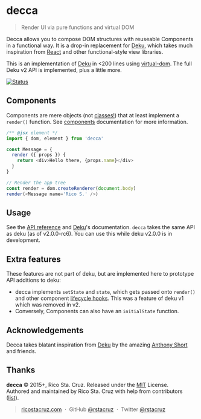 # decca

<!-- {.massive-header.-with-tagline } -->

> Render UI via pure functions and virtual DOM

Decca allows you to compose DOM structures with reuseable Components in a functional way. It is a drop-in replacement for [Deku], which takes much inspiration from [React] and other functional-style view libraries.

This is an implementation of [Deku] in <200 lines using [virtual-dom]. The full Deku v2 API is implemented, plus a little more.

[![Status](https://travis-ci.org/rstacruz/decca.svg?branch=master)](https://travis-ci.org/rstacruz/decca "See test builds")

## Components

Components are mere objects (not [classes!](https://facebook.github.io/react/docs/top-level-api.html#react.createclass)) that at least implement a `render()` function. See [components](docs/components.md) documentation for more information.

```js
/** @jsx element */
import { dom, element } from 'decca'

const Message = {
  render ({ props }) {
    return <div>Hello there, {props.name}</div>
  }
}

// Render the app tree
const render = dom.createRenderer(document.body)
render(<Message name='Rico S.' />)
```

## Usage

See the [API reference](docs/api.md) and [Deku]'s documentation. `decca` takes the same API as deku (as of v2.0.0-rc6). You can use this while deku v2.0.0 is in development.

## Extra features

These features are not part of deku, but are implemented here to prototype API additions to deku:

- decca implements `setState` and `state`, which gets passed onto `render()` and other component [lifecycle hooks]. This was a feature of deku v1 which was removed in v2.
- Conversely, Components can also have an `initialState` function.

## Acknowledgements

Decca takes blatant inspiration from [Deku] by the amazing [Anthony Short] and friends.

[Deku]: https://dekujs.github.io/deku
[virtual-dom]: https://www.npmjs.com/package/virtual-dom
[lifecycle hooks]: docs/components.md
[Anthony Short]: https://github.com/anthonyshort
[React]: https://facebook.github.io/react/

## Thanks

**decca** © 2015+, Rico Sta. Cruz. Released under the [MIT] License.<br>
Authored and maintained by Rico Sta. Cruz with help from contributors ([list][contributors]).

> [ricostacruz.com](http://ricostacruz.com) &nbsp;&middot;&nbsp;
> GitHub [@rstacruz](https://github.com/rstacruz) &nbsp;&middot;&nbsp;
> Twitter [@rstacruz](https://twitter.com/rstacruz)

[MIT]: http://mit-license.org/
[contributors]: http://github.com/rstacruz/decca/contributors
